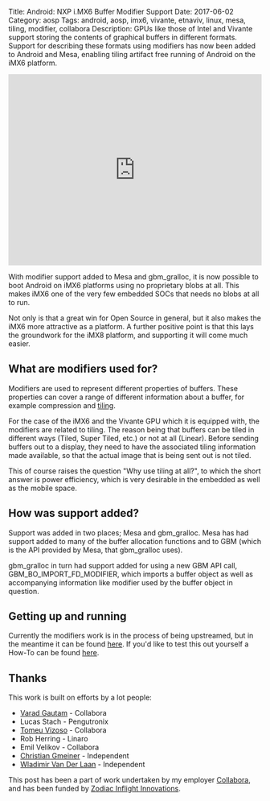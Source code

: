 Title: Android: NXP i.MX6 Buffer Modifier Support
Date: 2017-06-02
Category: aosp
Tags: android, aosp, imx6, vivante, etnaviv, linux, mesa, tiling, modifier, collabora
Description: GPUs like those of Intel and Vivante support storing the contents of graphical buffers in different formats. Support for describing these formats using modifiers has now been added to Android and Mesa, enabling tiling artifact free running of Android on the iMX6 platform.

<iframe width="100%" height="380" src="https://www.youtube.com/embed/Dn7hOa9WiYk" frameborder="0" allowfullscreen></iframe>

With modifier support added to Mesa and gbm_gralloc, it is now possible to boot Android on iMX6
platforms using no proprietary blobs at all.
This makes iMX6 one of the very few embedded SOCs that needs no blobs at all to run.

Not only is that a great win for Open Source in general, but it also makes the iMX6 more attractive as a platform.
A further positive point is that this lays the groundwork for the iMX8 platform, and supporting it will come much easier.


## What are modifiers used for?
Modifiers are used to represent different properties of buffers. These properties can cover a range of
different information about a buffer, for example compression and [tiling](https://en.wikipedia.org/wiki/Tiled_rendering).

For the case of the iMX6 and the Vivante GPU which it is equipped with, the modifiers are related to tiling.
The reason being that buffers can be tiled in different ways (Tiled, Super Tiled, etc.) or not at all (Linear).
Before sending buffers out to a display, they need to have the associated tiling information made available,
so that the actual image that is being sent out is not tiled.

This of course raises the question "Why use tiling at all?", to which the short answer is power efficiency, which
is very desirable in the embedded as well as the mobile space.

## How was support added?
Support was added in two places; Mesa and gbm_gralloc. Mesa has had support added to many of the buffer allocation
functions and to GBM (which is the API provided by Mesa, that gbm_gralloc uses).

gbm_gralloc in turn had support added for using a new GBM API call, GBM_BO_IMPORT_FD_MODIFIER, which imports
a buffer object as well as accompanying information like modifier used by the buffer object in question.

## Getting up and running
Currently the modifiers work is in the process of being upstreamed, but in the meantime it can be
found [here](https://customer-git.collabora.com/cgit/android-etnaviv/). If you'd like to test
this out yourself a How-To can be found [here](../android-getting-up-and-running-on-the-imx6.html).

## Thanks

This work is built on efforts by a lot people:

  * [Varad Gautam](https://varadgautam.wordpress.com/) - Collabora
  * Lucas Stach - Pengutronix
  * [Tomeu Vizoso](http://blog.tomeuvizoso.net/) - Collabora
  * Rob Herring - Linaro
  * Emil Velikov - Collabora
  * [Christian Gmeiner](https://www.christian-gmeiner.info/) - Independent
  * [Wladimir Van Der Laan](https://laanwj.github.io/) - Independent


This post has been a part of work undertaken by my employer [Collabora](http://www.collabora.com),
and has been funded by [Zodiac Inflight Innovations](http://zii.aero).
